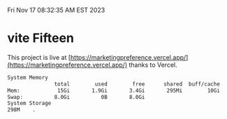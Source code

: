 Fri Nov 17 08:32:35 AM EST 2023

# vite Fifteen


This project is live at [https://marketingpreference.vercel.app/](https://marketingpreference.vercel.app/) thanks to Vercel.

```bash
System Memory
               total        used        free      shared  buff/cache   available
Mem:            15Gi       1.9Gi       3.4Gi       295Mi        10Gi        13Gi
Swap:          8.0Gi          0B       8.0Gi
System Storage
298M	.
```
